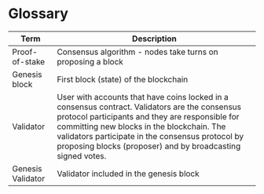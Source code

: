 # Glossary

| Term              | Description                                                                                                                                                                                                                                                                                                       |
| ----------------- | ----------------------------------------------------------------------------------------------------------------------------------------------------------------------------------------------------------------------------------------------------------------------------------------------------------------- |
| Proof-of-stake    | Consensus algorithm - nodes take turns on proposing a block                                                                                                                                                                                                                                                       |
| Genesis block     | First block (state) of the blockchain                                                                                                                                                                                                                                                                             |
| Validator         | User with accounts that have coins locked in a consensus contract. Validators are the consensus protocol participants and they are responsible for committing new blocks in the blockchain. The validators participate in the consensus protocol by proposing blocks (proposer) and by broadcasting signed votes. |
| Genesis Validator | Validator included in the genesis block                                                                                                                                                                                                                                                                           |
